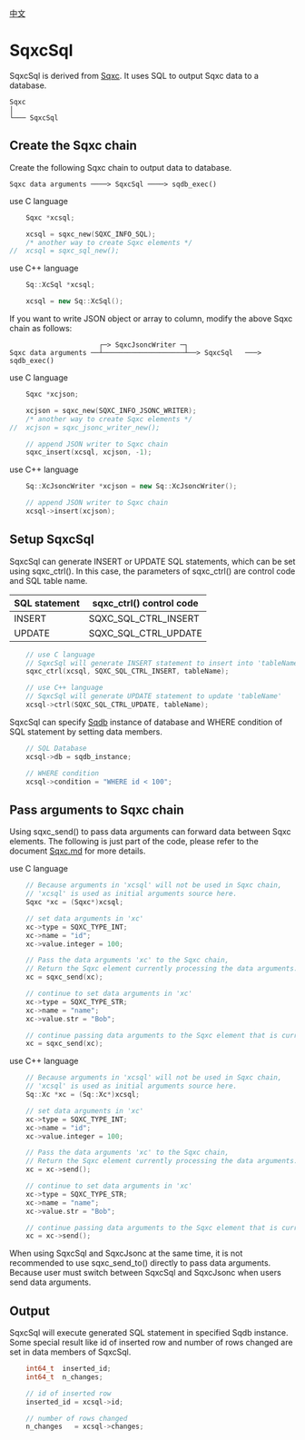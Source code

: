 [中文](SqxcSql.cn.md)

# SqxcSql

SqxcSql is derived from [Sqxc](Sqxc.md). It uses SQL to output Sqxc data to a database.

	Sqxc
	│
	└─── SqxcSql

## Create the Sqxc chain

Create the following Sqxc chain to output data to database.

	Sqxc data arguments ────> SqxcSql ────> sqdb_exec()

use C language

```c
	Sqxc *xcsql;

	xcsql = sqxc_new(SQXC_INFO_SQL);
	/* another way to create Sqxc elements */
//	xcsql = sqxc_sql_new();
```

use C++ language

```c++
	Sq::XcSql *xcsql;

	xcsql = new Sq::XcSql();
```

If you want to write JSON object or array to column, modify the above Sqxc chain as follows:

	                      ┌─> SqxcJsoncWriter ─┐
	Sqxc data arguments ──┴────────────────────┴──> SqxcSql   ───> sqdb_exec()

use C language

```c
	Sqxc *xcjson;

	xcjson = sqxc_new(SQXC_INFO_JSONC_WRITER);
	/* another way to create Sqxc elements */
//	xcjson = sqxc_jsonc_writer_new();

	// append JSON writer to Sqxc chain
	sqxc_insert(xcsql, xcjson, -1);
```

use C++ language

```c++
	Sq::XcJsoncWriter *xcjson = new Sq::XcJsoncWriter();

	// append JSON writer to Sqxc chain
	xcsql->insert(xcjson);
```

## Setup SqxcSql

SqxcSql can generate INSERT or UPDATE SQL statements, which can be set using sqxc_ctrl().
In this case, the parameters of sqxc_ctrl() are control code and SQL table name.

| SQL statement | sqxc_ctrl() control code  |
| ------------- | ------------------------- |
| INSERT        | SQXC_SQL_CTRL_INSERT      |
| UPDATE        | SQXC_SQL_CTRL_UPDATE      |

```c++
	// use C language
	// SqxcSql will generate INSERT statement to insert into 'tableName'
	sqxc_ctrl(xcsql, SQXC_SQL_CTRL_INSERT, tableName);

	// use C++ language
	// SqxcSql will generate UPDATE statement to update 'tableName'
	xcsql->ctrl(SQXC_SQL_CTRL_UPDATE, tableName);
```

SqxcSql can specify [Sqdb](Sqdb.md) instance of database and WHERE condition of SQL statement by setting data members.

```c
	// SQL Database
	xcsql->db = sqdb_instance;

	// WHERE condition
	xcsql->condition = "WHERE id < 100";
```

## Pass arguments to Sqxc chain

Using sqxc_send() to pass data arguments can forward data between Sqxc elements. The following is just part of the code, please refer to the document [Sqxc.md](Sqxc.md) for more details.  
  
use C language

```c
	// Because arguments in 'xcsql' will not be used in Sqxc chain,
	// 'xcsql' is used as initial arguments source here.
	Sqxc *xc = (Sqxc*)xcsql;

	// set data arguments in 'xc'
	xc->type = SQXC_TYPE_INT;
	xc->name = "id";
	xc->value.integer = 100;

	// Pass the data arguments 'xc' to the Sqxc chain,
	// Return the Sqxc element currently processing the data arguments.
	xc = sqxc_send(xc);

	// continue to set data arguments in 'xc'
	xc->type = SQXC_TYPE_STR;
	xc->name = "name";
	xc->value.str = "Bob";

	// continue passing data arguments to the Sqxc element that is currently processing data arguments.
	xc = sqxc_send(xc);
```

use C++ language

```c++
	// Because arguments in 'xcsql' will not be used in Sqxc chain,
	// 'xcsql' is used as initial arguments source here.
	Sq::Xc *xc = (Sq::Xc*)xcsql;

	// set data arguments in 'xc'
	xc->type = SQXC_TYPE_INT;
	xc->name = "id";
	xc->value.integer = 100;

	// Pass the data arguments 'xc' to the Sqxc chain,
	// Return the Sqxc element currently processing the data arguments.
	xc = xc->send();

	// continue to set data arguments in 'xc'
	xc->type = SQXC_TYPE_STR;
	xc->name = "name";
	xc->value.str = "Bob";

	// continue passing data arguments to the Sqxc element that is currently processing data arguments.
	xc = xc->send();
```

When using SqxcSql and SqxcJsonc at the same time, it is not recommended to use sqxc_send_to() directly to pass data arguments.
Because user must switch between SqxcSql and SqxcJsonc when users send data arguments.

## Output

SqxcSql will execute generated SQL statement in specified Sqdb instance. Some special result like id of inserted row and number of rows changed are set in data members of SqxcSql.

```c
	int64_t  inserted_id;
	int64_t  n_changes;

	// id of inserted row
	inserted_id = xcsql->id;

	// number of rows changed
	n_changes   = xcsql->changes;
```
